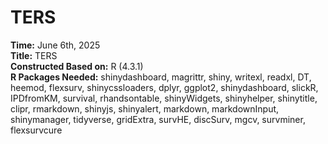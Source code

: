 # TERS</br>
**Time:** June 6th, 2025</br>
**Title:** TERS</br>
**Constructed Based on:** R (4.3.1)</br>
**R Packages Needed:** shinydashboard, magrittr, shiny, writexl, readxl, DT, heemod, flexsurv, shinycssloaders, dplyr, ggplot2, shinydashboard, slickR, IPDfromKM, survival, rhandsontable, shinyWidgets, shinyhelper, shinytitle, clipr, rmarkdown, shinyjs, shinyalert, markdown, markdownInput, shinymanager, tidyverse, gridExtra, survHE, discSurv, mgcv, survminer, flexsurvcure
